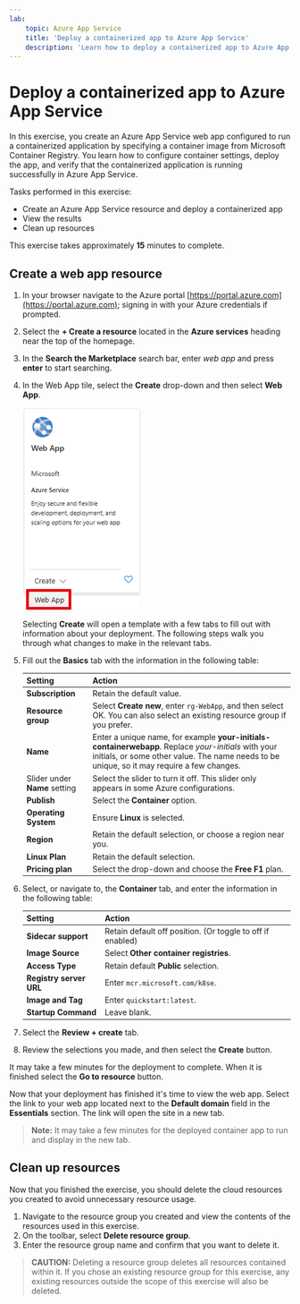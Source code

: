```yaml
---
lab:
    topic: Azure App Service
    title: 'Deploy a containerized app to Azure App Service'
    description: 'Learn how to deploy a containerized app to Azure App Service.'
---
```


# Deploy a containerized app to Azure App Service

In this exercise, you create an Azure App Service web app configured to run a containerized application by specifying a container image from Microsoft Container Registry. You learn how to configure container settings, deploy the app, and verify that the containerized application is running successfully in Azure App Service.

Tasks performed in this exercise:

* Create an Azure App Service resource and deploy a containerized app
* View the results
* Clean up resources

This exercise takes approximately **15** minutes to complete.

## Create a web app resource

1. In your browser navigate to the Azure portal [https://portal.azure.com](https://portal.azure.com); signing in with your Azure credentials if prompted.
1. Select the **+ Create a resource** located in the **Azure services** heading near the top of the homepage. 
1. In the **Search the Marketplace** search bar, enter *web app* and press **enter** to start searching.
1. In the Web App tile, select the **Create** drop-down and then select **Web App**.

    ![Screenshot of the Web App tile.](./media/01/create-web-app-tile.png)

    Selecting **Create** will open a template with a few tabs to fill out with information about your deployment. The following steps walk you through what changes to make in the relevant tabs.

1. Fill out the **Basics** tab with the information in the following table:

    | Setting | Action |
    |--|--|
    | **Subscription** | Retain the default value. |
    | **Resource group** | Select **Create new**, enter `rg-WebApp`, and then select OK. You can also select an existing resource group if you prefer. |
    | **Name** | Enter a unique name, for example **your-initials-containerwebapp**. Replace *your-initials* with your initials, or some other value. The name needs to be unique, so it may require a few changes. |
    | Slider under **Name** setting | Select the slider to turn it off. This slider only appears in some Azure configurations. |
    | **Publish** | Select the **Container** option. |
    | **Operating System** | Ensure **Linux** is selected. |
    | **Region** | Retain the default selection, or choose a region near you. |
    | **Linux Plan** | Retain the default selection. |
    | **Pricing plan** | Select the drop-down and choose the **Free F1** plan. |

1. Select, or navigate to, the **Container** tab, and enter the information in the following table:

    | Setting | Action |
    |--|--|
    | **Sidecar support** | Retain default off position. (Or toggle to off if enabled) |
    | **Image Source** | Select **Other container registries**. |
    | **Access Type** | Retain default **Public** selection. |
    | **Registry server URL** | Enter `mcr.microsoft.com/k8se`. |
    | **Image and Tag** | Enter `quickstart:latest`. |
    | **Startup Command** | Leave blank. |

1. Select the **Review + create** tab.
1. Review the selections you made, and then select the **Create** button.

It may take a few minutes for the deployment to complete. When it is finished select the **Go to resource** button.

Now that your deployment has finished it's time to view the web app. Select the link to your web app located next to the **Default domain** field in the **Essentials** section. The link will open the site in a new tab.

>**Note:** It may take a few minutes for the deployed container app to run and display in the new tab.

## Clean up resources

Now that you finished the exercise, you should delete the cloud resources you created to avoid unnecessary resource usage.

1. Navigate to the resource group you created and view the contents of the resources used in this exercise.
1. On the toolbar, select **Delete resource group**.
1. Enter the resource group name and confirm that you want to delete it.

> **CAUTION:** Deleting a resource group deletes all resources contained within it. If you chose an existing resource group for this exercise, any existing resources outside the scope of this exercise will also be deleted.
